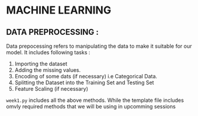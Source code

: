 # MACHINE LEARNING 

## DATA PREPROCESSING :
Data prepocessing refers to manipulating the data to make it suitable for our model.
It includes following tasks :
1. Importing the dataset
2. Adding the missing values.
3. Encoding of some dats (if necessary) i.e Categorical Data.
4. Splitting the Dataset into the Training Set and Testing Set
5. Feature Scaling (if necessary)

`week1.py` includes all the above methods. While the template file includes omvly required methods that we will be using in upcomming sessions
